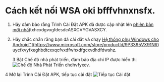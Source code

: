 # Cách kết nối WSA oki bfffvhnxnsfx.
1. Hãy đảm bảo rằng Trình Cài Đặt APK đã được cập nhật lên [phiên bản mới nhất](https://www.microsoft.com/store/productId/9P2JFQ43FPPG "APK Installer")txhcxdgvxgfdesdcASXCVYGVASXCY.
2. Hãy chắc chắn rằng bạn đã cài đặt và chạy <a href="https:
[//www.microsoft.com/store/productId/9P3395VX91NR">Hệ thống phụ Windows cho Android™](https://www.microsoft.com/store/productId/9P3395VX91NR) uycfxvyfxeghbdtcxxqcfvxdfwhxdfgcxvdhdfdwshz.</li> 
   
   3 Bật Chế độ nhà phát triển, đảm bảo địa chỉ IP được hiển thị ![Chế độ Nhà Phát Triển chdhvfyxcv.](https://raw.githubusercontent.com/Paving-Base/APK-Installer/screenshots/Documents/Tutorials/How%20To%20Connect%20WSA/Images/Snipaste_2022-10-02_19-02-09.png)

4 Mở lại Trình Cài Đặt APK, tiếp tục cài đặt ![Tiếp tục Cài đặt](https://raw.githubusercontent.com/Paving-Base/APK-Installer/screenshots/Documents/Tutorials/How%20To%20Connect%20WSA/Images/Snipaste_2022-10-02_17-34-04.png)</ol>
